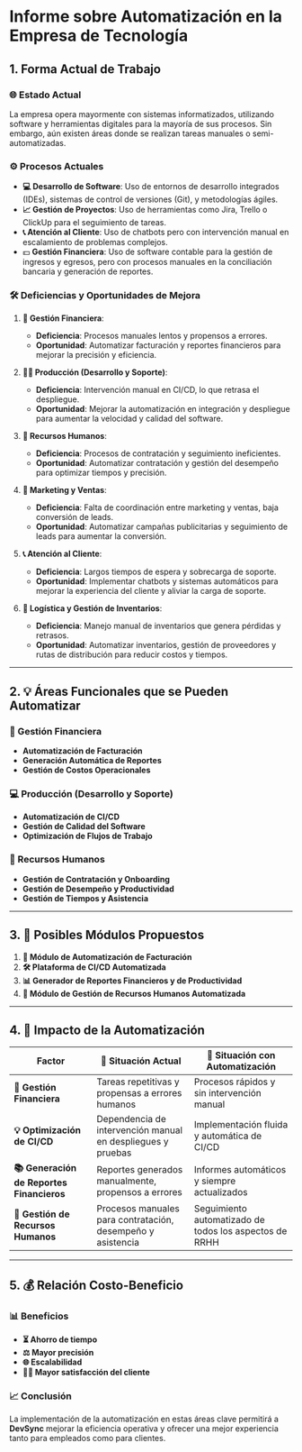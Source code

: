 # Informe sobre Automatización en la Empresa de Tecnología

## 1. Forma Actual de Trabajo

### 🌐 Estado Actual

La empresa opera mayormente con sistemas informatizados, utilizando software y herramientas digitales para la mayoría de sus procesos. Sin embargo, aún existen áreas donde se realizan tareas manuales o semi-automatizadas.

### ⚙️ Procesos Actuales

- **💻 Desarrollo de Software**: Uso de entornos de desarrollo integrados (IDEs), sistemas de control de versiones (Git), y metodologías ágiles.
- **📈 Gestión de Proyectos**: Uso de herramientas como Jira, Trello o ClickUp para el seguimiento de tareas.
- **📞 Atención al Cliente**: Uso de chatbots pero con intervención manual en escalamiento de problemas complejos.
- 💵 **Gestión Financiera**: Uso de software contable para la gestión de ingresos y egresos, pero con procesos manuales en la conciliación bancaria y generación de reportes.

### 🛠️ Deficiencias y Oportunidades de Mejora

1. **💼 Gestión Financiera**:
    - **Deficiencia**: Procesos manuales lentos y propensos a errores.
    - **Oportunidad**: Automatizar facturación y reportes financieros para mejorar la precisión y eficiencia.
    
2. **👨‍💻 Producción (Desarrollo y Soporte)**:
    - **Deficiencia**: Intervención manual en CI/CD, lo que retrasa el despliegue.
    - **Oportunidad**: Mejorar la automatización en integración y despliegue para aumentar la velocidad y calidad del software.
    
3. **💼 Recursos Humanos**:
    - **Deficiencia**: Procesos de contratación y seguimiento ineficientes.
    - **Oportunidad**: Automatizar contratación y gestión del desempeño para optimizar tiempos y precisión.
    
4. **🌟 Marketing y Ventas**:
    - **Deficiencia**: Falta de coordinación entre marketing y ventas, baja conversión de leads.
    - **Oportunidad**: Automatizar campañas publicitarias y seguimiento de leads para aumentar la conversión.

5. **📞 Atención al Cliente**:
    - **Deficiencia**: Largos tiempos de espera y sobrecarga de soporte.
    - **Oportunidad**: Implementar chatbots y sistemas automáticos para mejorar la experiencia del cliente y aliviar la carga de soporte.

6. **🛒 Logística y Gestión de Inventarios**:
    - **Deficiencia**: Manejo manual de inventarios que genera pérdidas y retrasos.
    - **Oportunidad**: Automatizar inventarios, gestión de proveedores y rutas de distribución para reducir costos y tiempos.


---

## 2. 💡 Áreas Funcionales que se Pueden Automatizar

### 💼 Gestión Financiera

- **Automatización de Facturación**
- **Generación Automática de Reportes**
- **Gestión de Costos Operacionales**

### 💻 Producción (Desarrollo y Soporte)

- **Automatización de CI/CD**
- **Gestión de Calidad del Software**
- **Optimización de Flujos de Trabajo**

### 💼 Recursos Humanos

- **Gestión de Contratación y Onboarding**
- **Gestión de Desempeño y Productividad**
- **Gestión de Tiempos y Asistencia**

---

## 3. 🔄 Posibles Módulos Propuestos

1. **💸 Módulo de Automatización de Facturación**
2. **🛠️ Plataforma de CI/CD Automatizada**
3. **📊 Generador de Reportes Financieros y de Productividad**
4. **💼 Módulo de Gestión de Recursos Humanos Automatizada**

---

## 4. 🔧 Impacto de la Automatización

|Factor|🏢 Situación Actual|🌟 Situación con Automatización|
|---|---|---|
|**💼 Gestión Financiera**|Tareas repetitivas y propensas a errores humanos|Procesos rápidos y sin intervención manual|
|**💡 Optimización de CI/CD**|Dependencia de intervención manual en despliegues y pruebas|Implementación fluida y automática de CI/CD|
|**📚 Generación de Reportes Financieros**|Reportes generados manualmente, propensos a errores|Informes automáticos y siempre actualizados|
|**💼 Gestión de Recursos Humanos**|Procesos manuales para contratación, desempeño y asistencia|Seguimiento automatizado de todos los aspectos de RRHH|

---

## 5. 💰 Relación Costo-Beneficio

### 📊 Beneficios

- **⏳ Ahorro de tiempo**
- **⚖️ Mayor precisión**
- **🌐 Escalabilidad**
- **👨‍👧 Mayor satisfacción del cliente**

### 📈 Conclusión

La implementación de la automatización en estas áreas clave permitirá a **DevSync** mejorar la eficiencia operativa y ofrecer una mejor experiencia tanto para empleados como para clientes.